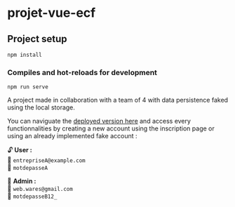 # projet-vue-ecf

## Project setup
```
npm install
```

### Compiles and hot-reloads for development
```
npm run serve
```

A project made in collaboration with a team of 4 with data persistence faked using the local storage.

You can naviguate the [deployed version here](https://ecf-webwares-git-main-yanez-clements-projects.vercel.app) and access every functionnalities by creating a new account using the inscription page or using an already implemented fake account :

🔓 **User :**  
📧 `entrepriseA@example.com`  
🔑 `motdepasseA`

🔐 **Admin :**  
📧 `web.wares@gmail.com`  
🔑 `motdepasseB12_`
